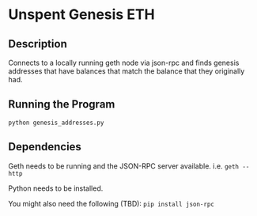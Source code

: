 # Unspent Genesis ETH

## Description
Connects to a locally running geth node via json-rpc and finds genesis addresses that have balances that match the balance that they originally had.

## Running the Program
`python genesis_addresses.py`

## Dependencies
Geth needs to be running and the JSON-RPC server available. i.e. `geth --http`

Python needs to be installed.

You might also need the following (TBD):
`pip install json-rpc`
